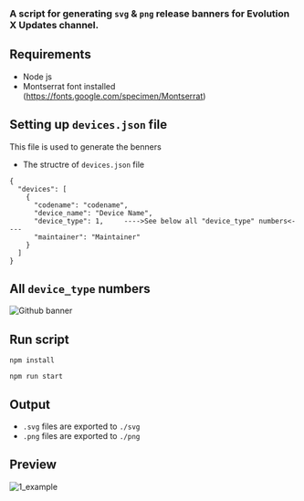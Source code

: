 ### A script for generating `svg` & `png` release banners for Evolution X Updates channel.

## Requirements
- Node js
- Montserrat font installed (https://fonts.google.com/specimen/Montserrat)

## Setting up `devices.json` file
This file is used to generate the benners

- The structre of `devices.json` file
```
{
  "devices": [
    {
      "codename": "codename",
      "device_name": "Device Name",
      "device_type": 1,     ---->See below all "device_type" numbers<---- 
      "maintainer": "Maintainer"
    }
  ]
}
```

## All `device_type` numbers 

![Github banner](https://github.com/Evolution-X-Devices/official_banners/assets/88089607/23f854e7-dd5e-4a38-b49d-7690bb4252d7)

## Run script
```
npm install
```
```
npm run start
```
## Output
- `.svg` files are exported to `./svg`
- `.png` files are exported to `./png`

## Preview 

![1_example](https://user-images.githubusercontent.com/88089607/204087920-b5fa91cf-16e7-4c74-abfc-860dd800757a.png)
